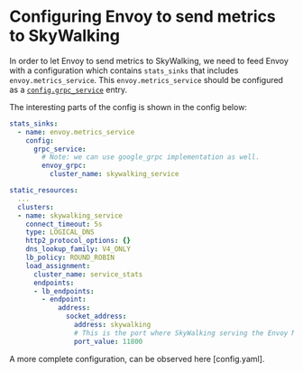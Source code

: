 # Configuring Envoy to send metrics to SkyWalking

In order to let Envoy to send metrics to SkyWalking, we need to feed Envoy with a configuration which contains `stats_sinks` that includes `envoy.metrics_service`.
This `envoy.metrics_service` should be configured as a [`config.grpc_service`](https://www.envoyproxy.io/docs/envoy/latest/api-v2/api/v2/core/grpc_service.proto#envoy-api-msg-core-grpcservice) entry.

The interesting parts of the config is shown in the config below:

```yaml
stats_sinks:
  - name: envoy.metrics_service
    config:
      grpc_service:
        # Note: we can use google_grpc implementation as well.
        envoy_grpc:
          cluster_name: skywalking_service

static_resources:
  ...
  clusters:
  - name: skywalking_service
    connect_timeout: 5s
    type: LOGICAL_DNS
    http2_protocol_options: {}
    dns_lookup_family: V4_ONLY
    lb_policy: ROUND_ROBIN
    load_assignment:
      cluster_name: service_stats
      endpoints:
      - lb_endpoints:
        - endpoint:
            address:
              socket_address:
                address: skywalking
                # This is the port where SkyWalking serving the Envoy Metrics Service gRPC stream.
                port_value: 11800
```

A more complete configuration, can be observed here [config.yaml].
